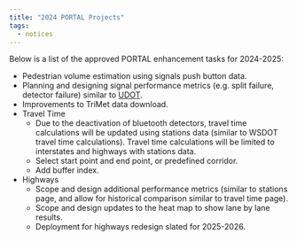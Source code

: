 ```yaml
---
title: "2024 PORTAL Projects"
tags:
  - notices
---
```


Below is a list of the approved PORTAL enhancement tasks for 2024-2025:

- Pedestrian volume estimation using signals push button data.
- Planning and designing signal performance metrics (e.g. split failure, detector failure) similar to [UDOT](https://udottraffic.utah.gov/atspm/).
- Improvements to TriMet data download.
- Travel Time
  - Due to the deactivation of bluetooth detectors, travel time calculations will be updated using stations data (similar to WSDOT travel time calculations). Travel time calculations will be limited to interstates and highways with stations data.
  - Select start point and end point, or predefined corridor.
  - Add buffer index.
- Highways
  - Scope and design additional performance metrics (similar to stations page, and allow for historical comparison similar to travel time page).
  - Scope and design updates to the heat map to show lane by lane results.
  - Deployment for highways redesign slated for 2025-2026.